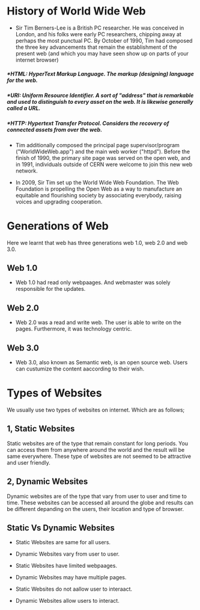 # History of World Wide Web

* Sir Tim Berners-Lee is a British PC researcher. He was conceived in London, and his folks were early PC researchers, chipping away at perhaps the most punctual PC. By October of 1990, Tim had composed the three key advancements that remain the establishment of the present web (and which you may have seen show up on parts of your internet browser)

##### *HTML: HyperText Markup Language. The markup (designing) language for the web. 

##### *URI: Uniform Resource Identifier. A sort of "address" that is remarkable and used to distinguish to every asset on the web. It is likewise generally called a URL. 

##### *HTTP: Hypertext Transfer Protocol. Considers the recovery of connected assets from over the web. 

* Tim additionally composed the principal page supervisor/program ("WorldWideWeb.app") and the main web worker ("httpd"). Before the finish of 1990, the primary site page was served on the open web, and in 1991, individuals outside of CERN were welcome to join this new web network. 

* In 2009, Sir Tim set up the World Wide Web Foundation. The Web Foundation is propelling the Open Web as a way to manufacture an equitable and flourishing society by associating everybody, raising voices and upgrading cooperation. 

# Generations of Web
Here we learnt that web has three generations web 1.0, web 2.0 and web 3.0.

## Web 1.0
* Web 1.0 had read only webpaages. And webmaster was solely responsible for the updates.
## Web 2.0
* Web 2.0 was a read and write web. The user is able to write on the pages. Furthermore, it was technology centric.
## Web 3.0
* Web 3.0, also known as Semantic web, is an open source web. Users can custumize the content aaccording to their wish.

# Types of Websites
We usually use two types of websites on internet. Which are as follows;

## 1, Static Websites
Static websites are of the type that remain constant for long periods. You can access them from anywhere around the world and the result will be same everywhere. These type of websites are not seemed to be attractive and user friendly.

## 2, Dynamic Websites
Dynamic websites are of the type that vary from user to user and time to time. These websites can be accessed all around the globe and results can be different depanding on the users, their location and type of browser.

## Static Vs Dynamic Websites
* Static Websites are same for all users.                  
* Dynamic Websites vary from user to user.

* Static Websites have limited webpaages.                 
* Dynamic Websites may have multiple pages.

* Static Websites do not aallow user to interaact.        
* Dynamic Websites allow users to interact.
